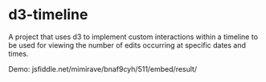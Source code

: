# d3-timeline
A project that uses d3 to implement custom interactions within a timeline to be used for viewing the number of edits occurring at specific dates and times. 

Demo:
jsfiddle.net/mimirave/bnaf9cyh/511/embed/result/
